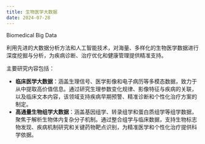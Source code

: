 ```yaml
---
title: 生物医学大数据
date: 2024-07-28
---
```


Biomedical Big Data

利用先进的大数据分析方法和人工智能技术，对海量、多样化的生物医学数据进行深度挖掘与分析，为疾病诊断、治疗优化和健康管理提供精准支持。

<!--more-->

主要研究内容包括：

- **临床医学大数据**：涵盖生理信号、医学影像和电子病历等多模态数据，致力于从中提取高价值信息。通过研究生理参数变化规律、影像特征与疾病的关联，以及临床文本内容，该领域支持疾病早期预警、精准诊断和个性化治疗方案的制定。
- **高通量生物组学大数据**：涵盖基因组学、转录组学和蛋白质组学等组学数据，聚焦于解析生物体内复杂分子机制。通过整合组学与临床数据，支持生物标志物发现、疾病机制研究和关键药物靶点识别，为精准医学和个性化治疗提供科学依据。
